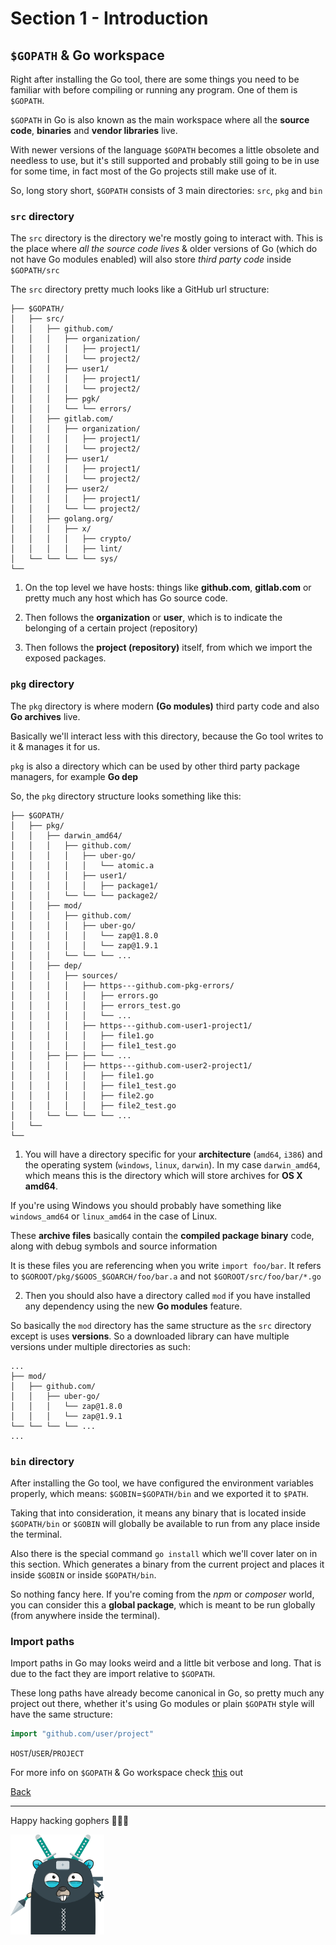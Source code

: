 # Section 1 - Introduction

## `$GOPATH` & Go workspace

Right after installing the Go tool, there are some things you need to
be familiar with before compiling or running any program. One of them
is `$GOPATH`.

`$GOPATH` in Go is also known as the main workspace where all the
**source code**, **binaries** and **vendor libraries** live.

With newer versions of the language `$GOPATH` becomes a little
obsolete and needless to use, but it's still supported and probably still
going to be in use for some time, in fact most of the Go projects
still make use of it.

So, long story short, `$GOPATH` consists of 3 main directories:
`src`, `pkg` and `bin`

### `src` directory

The `src` directory is the directory we're mostly going to interact
with. This is the place where *all the source code lives* & older versions
of Go (which do not have Go modules enabled) will also store
*third party code* inside `$GOPATH/src`

The `src` directory pretty much looks like a GitHub url structure:

```
├── $GOPATH/
│   ├── src/
│   │   ├── github.com/
│   │   │   ├── organization/
│   │   │   │   ├── project1/
│   │   │   │   └── project2/
│   │   │   ├── user1/
│   │   │   │   ├── project1/
│   │   │   │   └── project2/
│   │   │   ├── pgk/
│   │   │   └── └── errors/
│   │   ├── gitlab.com/
│   │   │   ├── organization/
│   │   │   │   ├── project1/
│   │   │   │   └── project2/
│   │   │   ├── user1/
│   │   │   │   ├── project1/
│   │   │   │   └── project2/
│   │   │   ├── user2/
│   │   │   │   ├── project1/
│   │   │   └── └── project2/
│   │   ├── golang.org/
│   │   │   ├── x/
│   │   │   │   ├── crypto/
│   │   │   │   ├── lint/
│   └── └── └── └── sys/
└──
```

1. On the top level we have hosts: things like **github.com**, **gitlab.com**
or pretty much any host which has Go source code.

2. Then follows the **organization** or **user**, which is to indicate the belonging
of a certain project (repository)

3. Then follows the **project (repository)** itself, from which we import
the exposed packages.

### `pkg` directory

The `pkg` directory is where modern **(Go modules)** third party code
and also **Go archives** live.

Basically we'll interact less with this directory, because the Go tool
writes to it & manages it for us.

`pkg` is also a directory which can be used by other third party
package managers, for example **Go dep**

So, the `pkg` directory structure looks something like this:

```
├── $GOPATH/
│   ├── pkg/
│   │   ├── darwin_amd64/
│   │   │   ├── github.com/
│   │   │   │   ├── uber-go/
│   │   │   │   │   └── atomic.a
│   │   │   │   ├── user1/
│   │   │   │   │   ├── package1/
│   │   │   └── └── └── package2/
│   │   ├── mod/
│   │   │   ├── github.com/
│   │   │   │   ├── uber-go/
│   │   │   │   │   └── zap@1.8.0
│   │   │   │   │   └── zap@1.9.1
│   │   │   └── └── └── ...
│   │   ├── dep/
│   │   │   ├── sources/
│   │   │   │   ├── https---github.com-pkg-errors/
│   │   │   │   │   ├── errors.go
│   │   │   │   │   ├── errors_test.go
│   │   │   │   │   └── ...
│   │   │   │   ├── https---github.com-user1-project1/
│   │   │   │   │   ├── file1.go
│   │   │   │   │   ├── file1_test.go
│   │   ├── ├── ├── └── ...
│   │   │   │   ├── https---github.com-user2-project1/
│   │   │   │   │   ├── file1.go
│   │   │   │   │   ├── file1_test.go
│   │   │   │   │   ├── file2.go
│   │   │   │   │   ├── file2_test.go
│   │   └── └── └── └── ...
│   └──
└──
```

1. You will have a directory specific for your **architecture** (`amd64`, `i386`) and the operating
system (`windows`, `linux`, `darwin`). In my case `darwin_amd64`, which means this is the directory
which will store archives for **OS X amd64**.

If you're using Windows you should probably have something like `windows_amd64`
or `linux_amd64` in the case of Linux.

These **archive files** basically contain the **compiled package binary** code,
along with debug symbols and source information

It is these files you are referencing when you write `import foo/bar`.
It refers to `$GOROOT/pkg/$GOOS_$GOARCH/foo/bar.a` and not `$GOROOT/src/foo/bar/*.go`

2. Then you should also have a directory called `mod` if you have
installed any dependency using the new **Go modules** feature.

So basically the `mod` directory has the same structure as the `src`
directory except is uses **versions**. So a downloaded library
can have multiple versions under multiple directories as such:

```
...
├── mod/
│   ├── github.com/
│   │   ├── uber-go/
│   │   │   └── zap@1.8.0
│   │   │   └── zap@1.9.1
└── └── └── └── ...
...
```

### `bin` directory

After installing the Go tool, we have configured the environment
variables properly, which means: `$GOBIN`=`$GOPATH/bin`
and we exported it to `$PATH`.

Taking that into consideration, it means any binary that
is located inside `$GOPATH/bin` or `$GOBIN` will globally be available
to run from any place inside the terminal.

Also there is the special command `go install` which we'll cover
later on in this section. Which generates a binary from the current
project and places it inside `$GOBIN` or inside `$GOPATH/bin`.

So nothing fancy here. If you're coming from the *npm* or *composer* world,
you can consider this a **global package**, which is meant to be run
globally (from anywhere inside the terminal).

### Import paths

Import paths in Go may looks weird and a little bit verbose and long.
That is due to the fact they are import relative to `$GOPATH`.

These long paths have already become canonical in Go, so pretty much
any project out there, whether it's using Go modules or plain
`$GOPATH` style will have the same structure:

```go
import "github.com/user/project"
```

`HOST`/`USER`/`PROJECT`

For more info on `$GOPATH` & Go workspace check
[this](https://github.com/steevehook/udemy-go101/blob/master/go-workspace.md) out

[Back](https://github.com/steevehook/udemy-go101/blob/master/section_1-introduction)

---

Happy hacking gophers 🚀🚀🚀

<img src="https://github.com/steevehook/udemy-go101/raw/master/udemy-go101.svg?sanitize=true" width="150px"/>
